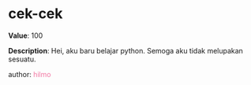 # cek-cek

**Value**: 100

**Description**: Hei, aku baru belajar python. Semoga aku tidak melupakan sesuatu.

author: <span style="color:#f275a1;">hilmo</span>
